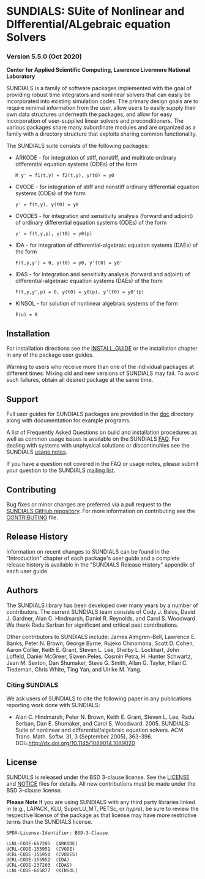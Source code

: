 # SUNDIALS: SUite of Nonlinear and DIfferential/ALgebraic equation Solvers #
### Version 5.5.0 (Oct 2020) ###

**Center for Applied Scientific Computing, Lawrence Livermore National Laboratory**

SUNDIALS is a family of software packages implemented with the goal of
providing robust time integrators and nonlinear solvers that can easily be
incorporated into existing simulation codes. The primary design goals are to
require minimal information from the user, allow users to easily supply their
own data structures underneath the packages, and allow for easy incorporation
of user-supplied linear solvers and preconditioners. The various packages share
many subordinate modules and are organized as a family with a directory
structure that exploits sharing common functionality.

The SUNDIALS suite consists of the following packages:

* ARKODE - for integration of stiff, nonstiff, and multirate ordinary
differential equation systems (ODEs) of the form

  ``` M y' = f1(t,y) + f2(t,y), y(t0) = y0 ```

* CVODE - for integration of stiff and nonstiff ordinary differential equation
systems (ODEs) of the form

  ``` y' = f(t,y), y(t0) = y0 ```

* CVODES - for integration and sensitivity analysis (forward and adjoint) of
ordinary differential equation systems (ODEs) of the form

  ``` y' = f(t,y,p), y(t0) = y0(p) ```

* IDA - for integration of differential-algebraic equation systems (DAEs) of
the form

  ``` F(t,y,y') = 0, y(t0) = y0, y'(t0) = y0' ```

* IDAS - for integration and sensitivity analysis (forward and adjoint) of
differential-algebraic equation systems (DAEs) of the form

  ``` F(t,y,y',p) = 0, y(t0) = y0(p), y'(t0) = y0'(p) ```

* KINSOL - for solution of nonlinear algebraic systems of the form

  ``` F(u) = 0 ```

## Installation ##

For installation directions see the [INSTALL_GUIDE](./INSTALL_GUIDE.pdf) or
the installation chapter in any of the package user guides.

Warning to users who receive more than one of the individual packages at
different times: Mixing old and new versions of SUNDIALS may fail. To avoid
such failures, obtain all desired package at the same time.

## Support ##

Full user guides for SUNDIALS packages are provided in the [doc](./doc)
directory along with documentation for example programs.

A list of Frequently Asked Questions on build and installation procedures as
well as common usage issues is available on the SUNDIALS [FAQ](https://computing.llnl.gov/projects/sundials/faq).
For dealing with systems with unphysical solutions or discontinuities see the
SUNDIALS [usage notes](https://computing.llnl.gov/projects/sundials/usage-notes).

If you have a question not covered in the FAQ or usage notes, please submit
your question to the SUNDIALS [mailing list](https://computing.llnl.gov/projects/sundials/mailing-list).

## Contributing ##

Bug fixes or minor changes are preferred via a pull request to the
[SUNDIALS GitHub repository](https://github.com/LLNL/sundials). For more
information on contributing see the [CONTRIBUTING](./CONTRIBUTING.md) file.

## Release History ##

Information on recent changes to SUNDIALS can be found in the "Introduction"
chapter of each package's user guide and a complete release history is available
in the "SUNDIALS Release History" appendix of each user guide.

## Authors ##

The SUNDIALS library has been developed over many years by a number of
contributors. The current SUNDIALS team consists of Cody J. Balos,
David J. Gardner, Alan C. Hindmarsh, Daniel R. Reynolds, and Carol S. Woodward.
We thank Radu Serban for significant and critical past contributions.

Other contributors to SUNDIALS include: James Almgren-Bell, Lawrence E. Banks,
Peter N. Brown, George Byrne, Rujeko Chinomona, Scott D. Cohen, Aaron Collier,
Keith E. Grant, Steven L. Lee, Shelby L. Lockhart, John Loffeld, Daniel McGreer,
Slaven Peles, Cosmin Petra, H. Hunter Schwartz, Jean M. Sexton,
Dan Shumaker, Steve G. Smith, Allan G. Taylor, Hilari C. Tiedeman, Chris White,
Ting Yan, and Ulrike M. Yang.


### Citing SUNDIALS ###

We ask users of SUNDIALS to cite the following paper in any publications
reporting work done with SUNDIALS:

* Alan C. Hindmarsh, Peter N. Brown, Keith E. Grant, Steven L. Lee, Radu
Serban, Dan E. Shumaker, and Carol S. Woodward. 2005. SUNDIALS: Suite of
nonlinear and differential/algebraic equation solvers. ACM Trans. Math. Softw.
31, 3 (September 2005), 363-396. DOI=http://dx.doi.org/10.1145/1089014.1089020

## License ##

SUNDIALS is released under the BSD 3-clause license. See the [LICENSE](./LICENSE)
and [NOTICE](./NOTICE) files for details. All new contributions must be made
under the BSD 3-clause license.

**Please Note** If you are using SUNDIALS with any third party libraries linked
in (e.g., LAPACK, KLU, SuperLU_MT, PETSc, or *hypre*), be sure to review the
respective license of the package as that license may have more restrictive
terms than the SUNDIALS license.

```
SPDX-License-Identifier: BSD-3-Clause

LLNL-CODE-667205  (ARKODE)
UCRL-CODE-155951  (CVODE)
UCRL-CODE-155950  (CVODES)
UCRL-CODE-155952  (IDA)
UCRL-CODE-237203  (IDAS)
LLNL-CODE-665877  (KINSOL)
```
